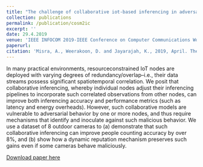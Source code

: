 ```yaml
---
title: "The challenge of collaborative iot-based inferencing in adversarial settings"
collection: publications
permalink: /publication/cosm2ic
excerpt: ''
date: 29.4.2019
venue: 'IEEE INFOCOM 2019-IEEE Conference on Computer Communications Workshops (INFOCOM WKSHPS)'
paperurl: 
citation: 'Misra, A., Weerakoon, D. and Jayarajah, K., 2019, April. The challenge of collaborative iot-based inferencing in adversarial settings. In IEEE INFOCOM 2019-IEEE Conference on Computer Communications Workshops (INFOCOM WKSHPS) (pp. 1-6). IEEE.'
---
```

In many practical environments, resourceconstrained IoT nodes are deployed with varying degrees of
redundancy/overlap–i.e., their data streams possess significant spatiotemporal correlation. We posit that collaborative inferencing, whereby individual nodes adjust their inferencing pipelines to incorporate such correlated observations from other nodes, can improve both inferencing accuracy and performance metrics (such as latency and energy overheads). However, such collaborative models are vulnerable to adversarial behavior by one or more nodes, and thus require mechanisms that identify and inoculate against such malicious behavior. We use a dataset of 8 outdoor cameras to (a) demonstrate that such collaborative inferencing can improve people counting accuracy by over 8%, and (b) show how a dynamic reputation mechanism preserves such gains even if some cameras behave maliciously.

[Download paper here](https://ink.library.smu.edu.sg/cgi/viewcontent.cgi?article=5790&context=sis_research)

<!-- Recommended citation: Weerakoon, D., Subbaraju, V., Tran, T. and Misra, A., 2022. Cosm2ic: Optimizing real-time multi-modal instruction comprehension. IEEE Robotics and Automation Letters, 7(4), pp.10697-10704. -->